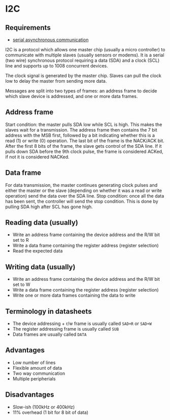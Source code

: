 # I2C

## Requirements

* [serial asynchronous communication](serial-asynchronous.md)

I2C is a protocol which allows one master chip (usually a micro controller) to
communicate with multiple slaves (usually sensors or modems). It is a serial
(two wire) synchronous protocol requiring a data (SDA) and a clock (SCL) line
and supports up to 1008 concurrent devices.

The clock signal is generated by the master chip. Slaves can pull the clock low
to delay the master from sending more data.

Messages are split into two types of frames: an address frame to decide which
slave device is addressed, and one or more data frames.

## Address frame

Start condition: the master pulls SDA low while SCL is high. This makes the
slaves wait for a transmission. The address frame then contains the 7 bit
address with the MSB first, followed by a bit indicating whether this is a read
(1) or write (0) operation. The last bit of the frame is the NACK/ACK bit.
After the first 8 bits of the frame, the slave gets control of the SDA line. If
it pulls down SDA before the 9th clock pulse, the frame is considered ACKed, if
not it is considered NACKed.

## Data frame

For data transmission, the master continues generating clock pulses and either
the master or the slave (depending on whether it was a read or write operation)
send the data over the SDA line. Stop condition: once all the data has been
sent, the controller will send the stop condition. This is done by pulling SDA
high after SCL has gone high.

## Reading data (usually)

* Write an address frame containing the device address and the R/W bit set to R
* Write a data frame containing the register address (register selection)
* Read the expected data

## Writing data (usually)

* Write an address frame containing the device address and the R/W bit set to W
* Write a data frame containing the register address (register selection)
* Write one or more data frames containing the data to write

## Terminology in datasheets

* The device addressing + r/w frame is usually called `SAD+R` or `SAD+W`
* The register addressing frame is usually called `SUB`
* Data frames are usually called `DATA`

## Advantages

* Low number of lines
* Flexible amount of data
* Two way communication
* Multiple peripherials

## Disadvantages

* Slow-ish (100kHz or 400kHz)
* 11% overhead (1 bit for 8 bit of data)
